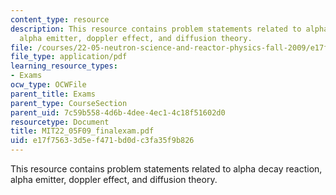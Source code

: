 ```yaml
---
content_type: resource
description: This resource contains problem statements related to alpha decay reaction,
  alpha emitter, doppler effect, and diffusion theory.
file: /courses/22-05-neutron-science-and-reactor-physics-fall-2009/e17f75633d5ef471bd0dc3fa35f9b826_MIT22_05F09_finalexam.pdf
file_type: application/pdf
learning_resource_types:
- Exams
ocw_type: OCWFile
parent_title: Exams
parent_type: CourseSection
parent_uid: 7c59b558-4d6b-4dee-4ec1-4c18f51602d0
resourcetype: Document
title: MIT22_05F09_finalexam.pdf
uid: e17f7563-3d5e-f471-bd0d-c3fa35f9b826
---
```

This resource contains problem statements related to alpha decay reaction, alpha emitter, doppler effect, and diffusion theory.

